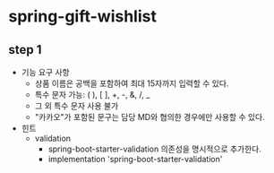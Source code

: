 # spring-gift-wishlist

## step 1

- 기능 요구 사항
    - 상품 이름은 공백을 포함하여 최대 15자까지 입력할 수 있다.
    - 특수 문자 가능: ( ), [ ], +, -, &, /, _
    - 그 외 특수 문자 사용 불가
    - "카카오"가 포함된 문구는 담당 MD와 협의한 경우에만 사용할 수 있다.
- 힌트
    - validation
        - spring-boot-starter-validation 의존성을 명시적으로 추가한다.
        - implementation 'spring-boot-starter-validation'